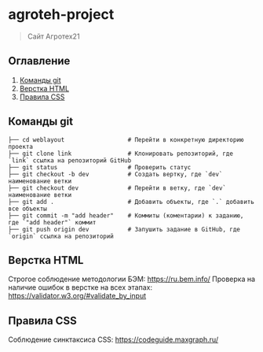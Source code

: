 # agroteh-project
> Сайт Агротех21


## Оглавление
1. [Команды git](#Команды-git)
2. [Верстка HTML](#Верстка-HTML)
3. [Правила CSS](#Правила-CSS)

## Команды git


```
├── cd weblayout                  # Перейти в конкретную директорию проекта
├── git clone link                # Клонировать репозиторий, где `link` ссылка на репозиторий GitHub
├── git status                    # Проверить статус
├── git checkout -b dev           # Создать вертку, где `dev` наименование ветки
├── git checkout dev              # Перейти в ветку, где `dev` наименование ветки
├── git add .                     # Добавить объекты, где `.` добавить все объекты
├── git commit -m "add header"    # Коммиты (коментарии) к заданию, где `"add header"` коммит
├── git push origin dev           # Запушить задание в GitHub, где `origin` ссылка на репозиторий
```

## Верстка HTML
Строгое соблюдение методологии БЭМ: https://ru.bem.info/
Проверка на наличие ошибок в верстке на всех этапах: https://validator.w3.org/#validate_by_input

## Правила CSS
Соблюдение синктаксиса CSS: https://codeguide.maxgraph.ru/

